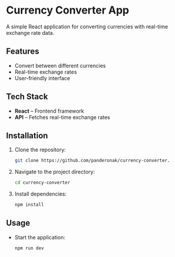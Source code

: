 # Currency Converter App

A simple React application for converting currencies with real-time exchange rate data.

## Features

- Convert between different currencies
- Real-time exchange rates
- User-friendly interface

## Tech Stack

- **React** – Frontend framework
- **API** – Fetches real-time exchange rates

## Installation

1. Clone the repository:

   ```bash
   git clone https://github.com/panderonak/currency-converter.
   ```

2. Navigate to the project directory:

   ```bash
   cd currency-converter

   ```

3. Install dependencies:
   ```bash
   npm install
   ```

## Usage

- Start the application:

  ```bash
  npm run dev
  ```
